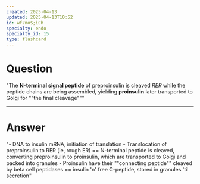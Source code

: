 ```yaml
---
created: 2025-04-13
updated: 2025-04-13T10:52
id: wf?mo$;iCh
specialty: endo
specialty_id: 15
type: flashcard
---
```


# Question
"The **N-terminal signal peptide** of preproinsulin is cleaved *RER* while the peptide chains are being assembled, yielding **proinsulin** later transported to Golgi for ""the final cleavage"""

---

# Answer
"- DNA to insulin mRNA, initiation of translation - Translocation of preproinsulin to RER (ie, rough ER) == N-terminal peptide is cleaved, converting preproinsulin to proinsulin, which are transported to Golgi and packed into granules - Proinsulin have their ""connecting peptide"" cleaved by beta cell peptidases == insulin 'n' free C-peptide, stored in granules 'til secretion"